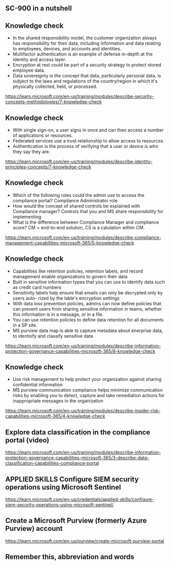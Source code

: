 ## SC-900 in a nutshell


## Knowledge check 

* In the shared responsibility model, the customer organization always has responsibility for their data, including information and data relating to employees, devices, and accounts and identities.
* Multifactor authentication is an example of defense in-depth at the identity and access layer.
* Encryption at rest could be part of a security strategy to protect stored employee data.
* Data sovereignty is the concept that data, particularly personal data, is subject to the laws and regulations of the country/region in which it's physically collected, held, or processed.

https://learn.microsoft.com/en-us/training/modules/describe-security-concepts-methodologies/7-knowledge-check


## Knowledge check 

* With single sign-on, a user signs in once and can then access a number of applications or resources.
* Federated services use a trust relationship to allow access to resources.
* Authentication is the process of verifying that a user or device is who they say they are.

https://learn.microsoft.com/en-us/training/modules/describe-identity-principles-concepts/7-knowledge-check


## Knowledge check 

* Which of the following roles could the admin use to access the compliance portal? Compliance Administrator role
* How would the concept of shared controls be explained with Compliance manager?  Controls that you and MS share responsibility for implementing
* What is the difference between Compliance Manager and compliance score? CM = end-to-end solution, CS is a calulation within CM.

https://learn.microsoft.com/en-us/training/modules/describe-compliance-management-capabilities-microsoft-365/5-knowledge-check

## Knowledge check 

* Capabilities like retention policies, retention labels, and record management enable organizations to govern their data
* Built in sensitive information types that you can use to identify data such as credit card numbers
* Sensitivity  labels halp ensure that emails can only be decrypted only by users auto-
rized by the lable's encryption settings
* With data loss prevention policies, admins can now define policies that can prevent users from sharing sensitive information in teams, whether this information is in a message, or in a file.
* You can use retention policies to define data retention for all documents in a SP site.
* MS purview data map is able to capture metadata about enerprise data, to identoify and classify sensitive data

https://learn.microsoft.com/en-us/training/modules/describe-information-protection-governance-capabilities-microsoft-365/8-knowledge-check


## Knowledge check 

* Use risk management to help protect your organization against sharing confidential information
* MS purview communication compliance helps minimize communication risks by enabling you to detect, capture and take remediation actions for inappropriate messages in the organization

https://learn.microsoft.com/en-us/training/modules/describe-insider-risk-capabilities-microsoft-365/4-knowledge-check

## Explore data classification in the compliance portal (video)

https://learn.microsoft.com/en-us/training/modules/describe-information-protection-governance-capabilities-microsoft-365/3-describe-data-classification-capabilities-compliance-portal

## APPLIED SKILLS Configure SIEM security operations using Microsoft Sentinel

https://learn.microsoft.com/en-us/credentials/applied-skills/configure-siem-security-operations-using-microsoft-sentinel/

## Create a Microsoft Purview (formerly Azure Purview) account

https://learn.microsoft.com/en-us/purview/create-microsoft-purview-portal



## Remember this, abbreviation and words

